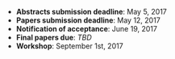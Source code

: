 - **Abstracts submission deadline**: May 5, 2017
- **Papers submission deadline**: May 12, 2017
- **Notification of acceptance**: June 19, 2017
- **Final papers due**: *TBD*
- **Workshop**: September 1st, 2017
